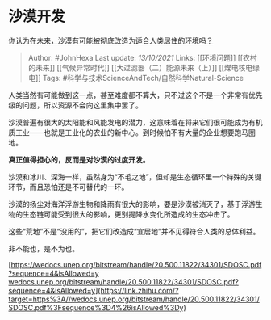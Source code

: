 # 沙漠开发
[你认为在未来，沙漠有可能被彻底改造为适合人类居住的环境吗？](https://www.zhihu.com/question/491374005/answer/2161924714)

> Author: #JohnHexa 
Last update: *13/10/2021* 
Links: [[环境问题]] [[农村的未来]] [[气候异常时代]] [[大过滤器（二）能源未来（上）]] [[煤电核电绿电]]
Tags: #科学与技术ScienceAndTech/自然科学Natural-Science 

人类当然有可能做到这一点，甚至难度都不算大，只不过这个不是一个非常有优先级的问题，所以资源不会向这里集中罢了。

沙漠普遍有很大的太阳能和风能发电的潜力，这意味着在将来它们很可能成为有机质工业——也就是工业化的农业的新中心。到时候怕不有大量的企业想要跑马圈地。

**真正值得担心的，反而是对沙漠的过度开发。**

沙漠和冰川、深海一样，虽然身为“不毛之地”，但却是生态循环里一个特殊的关键环节，而且恐怕还是不可替代的一环。

沙漠的扬尘对海洋浮游生物和降雨有很大的影响，要是沙漠被消灭了，基于浮游生物的生态链可能受到很大的影响，更别提降水变化所造成的生态冲击了。

这些“荒地”不是“没用的”，把它们改造成“宜居地”并不见得符合人类的总体利益。

非不能也，是不为也。

[https://wedocs.unep.org/bitstream/handle/20.500.11822/34301/SDOSC.pdf?sequence=4&isAllowed=y​wedocs.unep.org/bitstream/handle/20.500.11822/34301/SDOSC.pdf?sequence=4&isAllowed=y](https://link.zhihu.com/?target=https%3A//wedocs.unep.org/bitstream/handle/20.500.11822/34301/SDOSC.pdf%3Fsequence%3D4%26isAllowed%3Dy)

  

